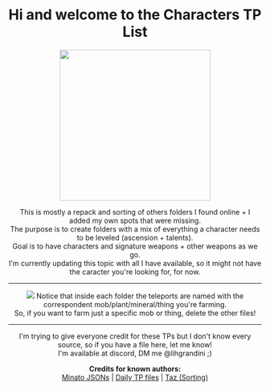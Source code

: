 <body>
  <div align="center">
    <h1>Hi and welcome to the Characters TP List</h1>

<img src="https://webstatic.hoyoverse.com/upload/uploadstatic/contentweb/20200723/2020072319142329434.png" widht=200 height=300>
<p></p>
This is mostly a repack and sorting of others folders I found online + I added my own spots that were missing.<br>
The purpose is to create folders with a mix of everything a character needs to be leveled (ascension + talents).<br>
Goal is to have characters and signature weapons + other weapons as we go.<br>
I'm currently updating this topic with all I have available, so it might not have the caracter you're looking for, for now.<br>
<hr>
<img src="https://i.imgur.com/ggCL64z.png">
Notice that inside each folder the teleports are named with the correspondent mob/plant/mineral/thing you're farming.<br>
So, if you want to farm just a specific mob or thing, delete the other files!
<hr>
I'm trying to give everyone credit for these TPs but I don't know every source, so if you have a file here, let me know!<br>
I'm available at discord, DM me @lihgrandini ;)<p></p>
<p></p>
<b>Credits for known authors:</b><br>
<a href="https://github.com/Minato0211/minato-jsons/blob/main/README.md">Minato JSONs</a> | <a href="https://github.com/Schvis/Share/blob/main/DailyTP.rar">Daily TP files</a> | <a href="https://github.com/tazbom235"> Taz (Sorting)</a>
    
</body>
